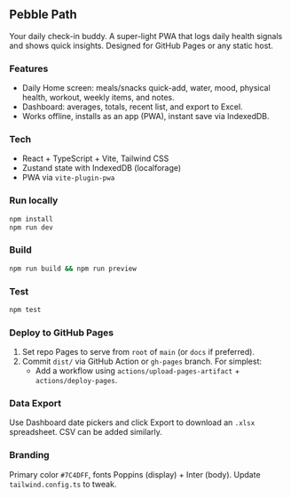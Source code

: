 ## Pebble Path

Your daily check-in buddy. A super-light PWA that logs daily health signals and shows quick insights. Designed for GitHub Pages or any static host.

### Features
- Daily Home screen: meals/snacks quick-add, water, mood, physical health, workout, weekly items, and notes.
- Dashboard: averages, totals, recent list, and export to Excel.
- Works offline, installs as an app (PWA), instant save via IndexedDB.

### Tech
- React + TypeScript + Vite, Tailwind CSS
- Zustand state with IndexedDB (localforage)
- PWA via `vite-plugin-pwa`

### Run locally
```bash
npm install
npm run dev
```

### Build
```bash
npm run build && npm run preview
```

### Test
```bash
npm test
```

### Deploy to GitHub Pages
1. Set repo Pages to serve from `root` of `main` (or `docs` if preferred).
2. Commit `dist/` via GitHub Action or `gh-pages` branch. For simplest:
   - Add a workflow using `actions/upload-pages-artifact` + `actions/deploy-pages`.

### Data Export
Use Dashboard date pickers and click Export to download an `.xlsx` spreadsheet. CSV can be added similarly.

### Branding
Primary color `#7C4DFF`, fonts Poppins (display) + Inter (body). Update `tailwind.config.ts` to tweak.


